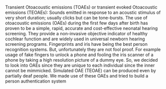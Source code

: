 Transient Otoacoustic emissions (TOAEs) or transient evoked Otoacoustic emissions (TEOAEs): Sounds emitted in response to an acoustic stimulus of very short duration; usually clicks but can be tone-bursts. 
The use of otoacoustic emissions (OAEs) during the first few days after birth has proven to be a simple, rapid, accurate and cost-effective neonatal hearing screening. They provide a non-invasive objective indicator of healthy cochlear function and are widely used in universal newborn hearing screening programs.
Fingerprints and iris have being the best person recognition systems. But, unfortunately they are not fool proof. For example usage of fake fingers to unlock a phone and fooling the iris scanner of a phone by taking a high resolution picture of a dummy eye.
So, we decided to look into OAEs since they are unique to each individual since the inner cannot be mimmicked. Simulated OAE (TEOAE) can be produced even by partially deaf people.
We made use of these OAEs and tried to build a person authentication system
